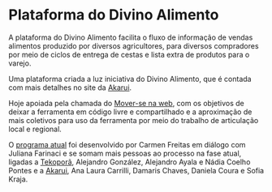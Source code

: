 # Plataforma do Divino Alimento

A plataforma do Divino Alimento facilita o fluxo de informação de vendas alimentos produzido por diversos agricultores, para diversos compradores por meio de ciclos de entrega de cestas e lista extra de produtos para o varejo.

Uma plataforma criada a luz iniciativa do Divino Alimento, que é contada com mais detalhes no site da [Akarui](https://www.akarui.org.br/divinoalimento).

Hoje apoiada pela chamada do [Mover-se na web](https://moverse.ceweb.br/), com os objetivos de deixar a ferramenta em código livre e compartilhado e a aproximação de mais coletivos para uso da ferramenta por meio do trabalho de articulação local e regional.

O [programa atual](https://divinoalimento.herokuapp.com/) foi desenvolvido por Carmen Freitas em diálogo com Juliana Farinaci e se somam mais pessoas ao processo na fase atual,  ligadas a [Tekoporã](https://tekopora.top/), Alejandro González, Alejandro Ayala e Nádia Coelho Pontes e a [Akarui](https://www.akarui.org.br/), Ana Laura Carrilli, Damaris Chaves, Daniela Coura e Sofia Kraja.